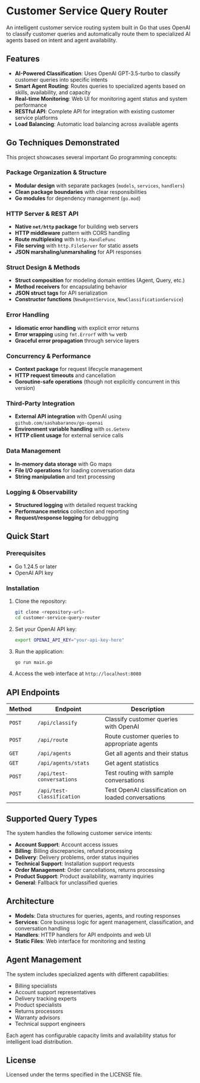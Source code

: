 # Customer Service Query Router

An intelligent customer service routing system built in Go that uses OpenAI to classify customer queries and automatically route them to specialized AI agents based on intent and agent availability.

## Features

- **AI-Powered Classification**: Uses OpenAI GPT-3.5-turbo to classify customer queries into specific intents
- **Smart Agent Routing**: Routes queries to specialized agents based on skills, availability, and capacity
- **Real-time Monitoring**: Web UI for monitoring agent status and system performance
- **RESTful API**: Complete API for integration with existing customer service platforms
- **Load Balancing**: Automatic load balancing across available agents

## Go Techniques Demonstrated

This project showcases several important Go programming concepts:

### Package Organization & Structure
- **Modular design** with separate packages (`models`, `services`, `handlers`)
- **Clean package boundaries** with clear responsibilities
- **Go modules** for dependency management (`go.mod`)

### HTTP Server & REST API
- **Native `net/http` package** for building web servers
- **HTTP middleware** pattern with CORS handling
- **Route multiplexing** with `http.HandleFunc`
- **File serving** with `http.FileServer` for static assets
- **JSON marshaling/unmarshaling** for API responses

### Struct Design & Methods
- **Struct composition** for modeling domain entities (Agent, Query, etc.)
- **Method receivers** for encapsulating behavior
- **JSON struct tags** for API serialization
- **Constructor functions** (`NewAgentService`, `NewClassificationService`)

### Error Handling
- **Idiomatic error handling** with explicit error returns
- **Error wrapping** using `fmt.Errorf` with `%w` verb
- **Graceful error propagation** through service layers

### Concurrency & Performance
- **Context package** for request lifecycle management
- **HTTP request timeouts** and cancellation
- **Goroutine-safe operations** (though not explicitly concurrent in this version)

### Third-Party Integration
- **External API integration** with OpenAI using `github.com/sashabaranov/go-openai`
- **Environment variable handling** with `os.Getenv`
- **HTTP client usage** for external service calls

### Data Management
- **In-memory data storage** with Go maps
- **File I/O operations** for loading conversation data
- **String manipulation** and text processing

### Logging & Observability
- **Structured logging** with detailed request tracking
- **Performance metrics** collection and reporting
- **Request/response logging** for debugging

## Quick Start

### Prerequisites

- Go 1.24.5 or later
- OpenAI API key

### Installation

1. Clone the repository:
   ```bash
   git clone <repository-url>
   cd customer-service-query-router
   ```

2. Set your OpenAI API key:
   ```bash
   export OPENAI_API_KEY="your-api-key-here"
   ```

3. Run the application:
   ```bash
   go run main.go
   ```

4. Access the web interface at `http://localhost:8080`

## API Endpoints

| Method | Endpoint | Description |
|--------|----------|-------------|
| `POST` | `/api/classify` | Classify customer queries with OpenAI |
| `POST` | `/api/route` | Route customer queries to appropriate agents |
| `GET` | `/api/agents` | Get all agents and their status |
| `GET` | `/api/agents/stats` | Get agent statistics |
| `POST` | `/api/test-conversations` | Test routing with sample conversations |
| `POST` | `/api/test-classification` | Test OpenAI classification on loaded conversations |

## Supported Query Types

The system handles the following customer service intents:

- **Account Support**: Account access issues
- **Billing**: Billing discrepancies, refund processing
- **Delivery**: Delivery problems, order status inquiries
- **Technical Support**: Installation support requests
- **Order Management**: Order cancellations, returns processing
- **Product Support**: Product availability, warranty inquiries
- **General**: Fallback for unclassified queries

## Architecture

- **Models**: Data structures for queries, agents, and routing responses
- **Services**: Core business logic for agent management, classification, and conversation handling
- **Handlers**: HTTP handlers for API endpoints and web UI
- **Static Files**: Web interface for monitoring and testing

## Agent Management

The system includes specialized agents with different capabilities:
- Billing specialists
- Account support representatives  
- Delivery tracking experts
- Product specialists
- Returns processors
- Warranty advisors
- Technical support engineers

Each agent has configurable capacity limits and availability status for intelligent load distribution.

## License

Licensed under the terms specified in the LICENSE file.

